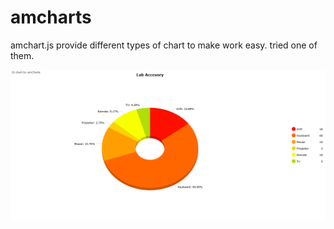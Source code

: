 # amcharts
amchart.js provide different types of chart to make work easy. tried one of them.


![alt tag](https://github.com/Abhaysardhara/amcharts/blob/master/amCharts.png)
